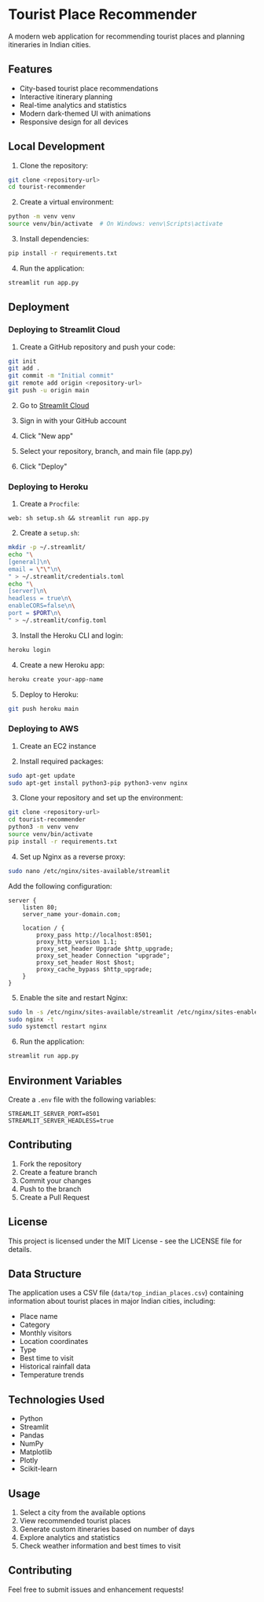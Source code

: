 # Tourist Place Recommender

A modern web application for recommending tourist places and planning itineraries in Indian cities.

## Features

- City-based tourist place recommendations
- Interactive itinerary planning
- Real-time analytics and statistics
- Modern dark-themed UI with animations
- Responsive design for all devices

## Local Development

1. Clone the repository:
```bash
git clone <repository-url>
cd tourist-recommender
```

2. Create a virtual environment:
```bash
python -m venv venv
source venv/bin/activate  # On Windows: venv\Scripts\activate
```

3. Install dependencies:
```bash
pip install -r requirements.txt
```

4. Run the application:
```bash
streamlit run app.py
```

## Deployment

### Deploying to Streamlit Cloud

1. Create a GitHub repository and push your code:
```bash
git init
git add .
git commit -m "Initial commit"
git remote add origin <repository-url>
git push -u origin main
```

2. Go to [Streamlit Cloud](https://streamlit.io/cloud)

3. Sign in with your GitHub account

4. Click "New app"

5. Select your repository, branch, and main file (app.py)

6. Click "Deploy"

### Deploying to Heroku

1. Create a `Procfile`:
```
web: sh setup.sh && streamlit run app.py
```

2. Create a `setup.sh`:
```bash
mkdir -p ~/.streamlit/
echo "\
[general]\n\
email = \"\"\n\
" > ~/.streamlit/credentials.toml
echo "\
[server]\n\
headless = true\n\
enableCORS=false\n\
port = $PORT\n\
" > ~/.streamlit/config.toml
```

3. Install the Heroku CLI and login:
```bash
heroku login
```

4. Create a new Heroku app:
```bash
heroku create your-app-name
```

5. Deploy to Heroku:
```bash
git push heroku main
```

### Deploying to AWS

1. Create an EC2 instance

2. Install required packages:
```bash
sudo apt-get update
sudo apt-get install python3-pip python3-venv nginx
```

3. Clone your repository and set up the environment:
```bash
git clone <repository-url>
cd tourist-recommender
python3 -m venv venv
source venv/bin/activate
pip install -r requirements.txt
```

4. Set up Nginx as a reverse proxy:
```bash
sudo nano /etc/nginx/sites-available/streamlit
```

Add the following configuration:
```nginx
server {
    listen 80;
    server_name your-domain.com;

    location / {
        proxy_pass http://localhost:8501;
        proxy_http_version 1.1;
        proxy_set_header Upgrade $http_upgrade;
        proxy_set_header Connection "upgrade";
        proxy_set_header Host $host;
        proxy_cache_bypass $http_upgrade;
    }
}
```

5. Enable the site and restart Nginx:
```bash
sudo ln -s /etc/nginx/sites-available/streamlit /etc/nginx/sites-enabled/
sudo nginx -t
sudo systemctl restart nginx
```

6. Run the application:
```bash
streamlit run app.py
```

## Environment Variables

Create a `.env` file with the following variables:
```
STREAMLIT_SERVER_PORT=8501
STREAMLIT_SERVER_HEADLESS=true
```

## Contributing

1. Fork the repository
2. Create a feature branch
3. Commit your changes
4. Push to the branch
5. Create a Pull Request

## License

This project is licensed under the MIT License - see the LICENSE file for details.

## Data Structure

The application uses a CSV file (`data/top_indian_places.csv`) containing information about tourist places in major Indian cities, including:
- Place name
- Category
- Monthly visitors
- Location coordinates
- Type
- Best time to visit
- Historical rainfall data
- Temperature trends

## Technologies Used

- Python
- Streamlit
- Pandas
- NumPy
- Matplotlib
- Plotly
- Scikit-learn

## Usage

1. Select a city from the available options
2. View recommended tourist places
3. Generate custom itineraries based on number of days
4. Explore analytics and statistics
5. Check weather information and best times to visit

## Contributing

Feel free to submit issues and enhancement requests! 